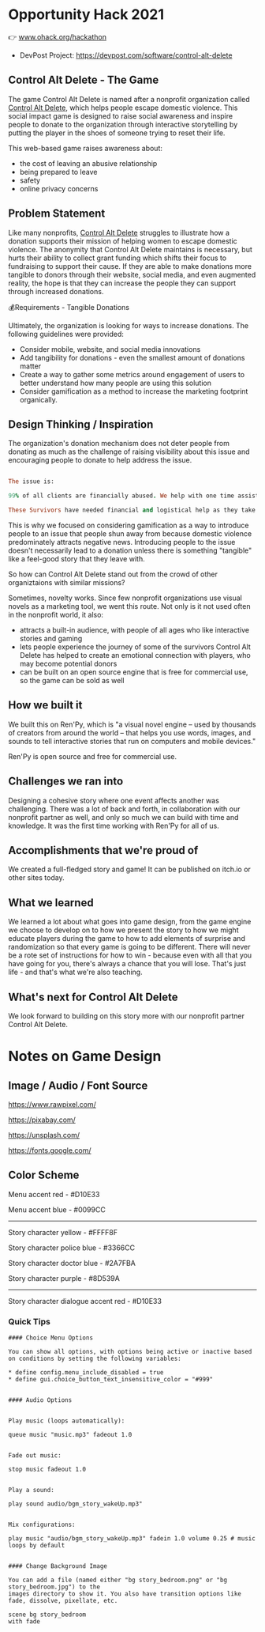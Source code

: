 # Opportunity Hack 2021
👉 www.ohack.org/hackathon
- DevPost Project: https://devpost.com/software/control-alt-delete

## Control Alt Delete - The Game

The game Control Alt Delete is named after a nonprofit organization called [Control Alt Delete](https://dvcontrolaltdelete.org/), which helps people escape domestic violence. This social impact game is designed to raise social awareness and inspire people to donate to the organization through interactive storytelling by putting the player in the shoes of someone trying to reset their life.

This web-based game raises awareness about:
* the cost of leaving an abusive relationship
* being prepared to leave
* safety
* online privacy concerns

## Problem Statement

Like many nonprofits, [Control Alt Delete](https://dvcontrolaltdelete.org/) struggles to illustrate how a donation supports their mission of helping women to escape domestic violence. The anonymity that Control Alt Delete maintains is necessary, but hurts their ability to collect grant funding which shifts their focus to fundraising to support their cause. If they are able to make donations more tangible to donors through their website, social media, and even augmented reality, the hope is that they can increase the people they can support through increased donations.

💰Requirements - Tangible Donations

Ultimately, the organization is looking for ways to increase donations. The following guidelines were provided:

* Consider mobile, website, and social media innovations
* Add tangibility for donations - even the smallest amount of donations matter
* Create a way to gather some metrics around engagement of users to better understand how many people are using this solution
* Consider gamification as a method to increase the marketing footprint organically.

## Design Thinking / Inspiration

The organization's donation mechanism does not deter people from donating as much as the challenge of raising visibility about this issue and encouraging people to donate to help address the issue.

```ruby

The issue is:

99% of all clients are financially abused. We help with one time assistance with rent/utility/move in payments allowing the women we help to remain housed during this transition to independence. 

These Survivors have needed financial and logistical help as they take control of their finances and futures.

```

This is why we focused on considering gamification as a way to introduce people to an issue that people shun away from because domestic violence predominately attracts negative news. Introducing people to the issue doesn't necessarily lead to a donation unless there is something "tangible" like a feel-good story that they leave with. 

So how can Control Alt Delete stand out from the crowd of other organiztaions with similar missions? 

Sometimes, novelty works. Since few nonprofit organizations use visual novels as a marketing tool, we went this route. Not only is it not used often in the nonprofit world, it also:

* attracts a built-in audience, with people of all ages who like interactive stories and gaming
* lets people experience the journey of some of the survivors Control Alt Delete has helped to create an emotional connection with players, who may become potential donors
* can be built on an open source engine that is free for commercial use, so the game can be sold as well

## How we built it

We built this on Ren'Py, which is "a visual novel engine – used by thousands of creators from around the world – that helps you use words, images, and sounds to tell interactive stories that run on computers and mobile devices."

Ren'Py is open source and free for commercial use.

## Challenges we ran into

Designing a cohesive story where one event affects another was challenging. There was a lot of back and forth, in collaboration with our nonprofit partner as well, and only so much we can build with time and knowledge. It was the first time working with Ren'Py for all of us.

## Accomplishments that we're proud of

We created a full-fledged story and game! It can be published on itch.io or other sites today.

## What we learned

We learned a lot about what goes into game design, from the game engine we choose to develop on to how we present the story to how we might educate players during the game to how to add elements of surprise and randomization so that every game is going to be different. There will never be a rote set of instructions for how to win - because even with all that you have going for you, there's always a chance that you will lose. That's just life - and that's what we're also teaching.

## What's next for Control Alt Delete

We look forward to building on this story more with our nonprofit partner Control Alt Delete.

# Notes on Game Design 

## Image / Audio / Font Source

https://www.rawpixel.com/

https://pixabay.com/

https://unsplash.com/

https://fonts.google.com/

## Color Scheme

Menu accent red - #D10E33

Menu accent blue - #0099CC

-----

Story character yellow - #FFFF8F

Story character police blue - #3366CC

Story character doctor blue - #2A7FBA

Story character purple - #8D539A

-----

Story character dialogue accent red - #D10E33

### Quick Tips

    #### Choice Menu Options

    You can show all options, with options being active or inactive based on conditions by setting the following variables:
    
    * define config.menu_include_disabled = true
    * define gui.choice_button_text_insensitive_color = "#999"


    #### Audio Options


    Play music (loops automatically):

    queue music "music.mp3" fadeout 1.0


    Fade out music:

    stop music fadeout 1.0


    Play a sound:

    play sound audio/bgm_story_wakeUp.mp3"


    Mix configurations:

    play music "audio/bgm_story_wakeUp.mp3" fadein 1.0 volume 0.25 # music loops by default


    #### Change Background Image

    You can add a file (named either "bg story_bedroom.png" or "bg story_bedroom.jpg") to the
    images directory to show it. You also have transition options like fade, dissolve, pixellate, etc.

    scene bg story_bedroom
    with fade